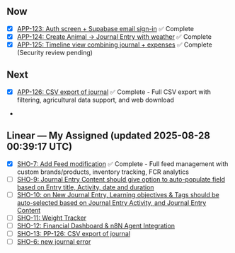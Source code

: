 ## Now
- [x] [APP-123: Auth screen + Supabase email sign-in](https://linear.app/showtrackai/issue/APP-123) ✅ Complete
- [x] [APP-124: Create Animal → Journal Entry with weather](https://linear.app/showtrackai/issue/APP-124) ✅ Complete
- [x] [APP-125: Timeline view combining journal + expenses](https://linear.app/showtrackai/issue/APP-125) ✅ Complete (Security review pending)

## Next
- [x] [APP-126: CSV export of journal](https://linear.app/showtrackai/issue/APP-126) ✅ Complete - Full CSV export with filtering, agricultural data support, and web download
-

<!-- BEGIN LINEAR ASSIGNED -->
## Linear — My Assigned (updated 2025-08-28 00:39:17 UTC)

- [x] [SHO-7: Add Feed modification](https://linear.app/showtrackai/issue/SHO-7/add-feed-modification) ✅ Complete - Full feed management with custom brands/products, inventory tracking, FCR analytics
- [ ] [SHO-9: Journal Entry Content should give option to auto-populate field based on Entry title, Activity, date and duration](https://linear.app/showtrackai/issue/SHO-9/journal-entry-content-should-give-option-to-auto-populate-field-based)
- [ ] [SHO-10: on New Journal Entry, Learning objectives & Tags should be auto-selected based on Journal Entry Activity, and Journal Entry Content](https://linear.app/showtrackai/issue/SHO-10/on-new-journal-entry-learning-objectives-and-tags-should-be-auto)
- [ ] [SHO-11: Weight Tracker](https://linear.app/showtrackai/issue/SHO-11/weight-tracker)
- [ ] [SHO-12: Financial Dashboard & n8N Agent Integration](https://linear.app/showtrackai/issue/SHO-12/financial-dashboard-and-n8n-agent-integration)
- [ ] [SHO-13: PP-126: CSV export of journal](https://linear.app/showtrackai/issue/SHO-13/pp-126-csv-export-of-journal)
- [ ] [SHO-6: new journal error](https://linear.app/showtrackai/issue/SHO-6/new-journal-error)

<!-- END LINEAR ASSIGNED -->
